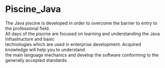 # Piscine_Java

The Java piscine is developed in order to overcome the barrier to entry to the professional field.\
All days of the piscine are focused on learning and understanding the Java infrastructure and basic\
technologies which are used in enterprise development. Acquired knowledge will help you to understand\
the main language mechanics and develop the software conforming to the generally accepted standards.
